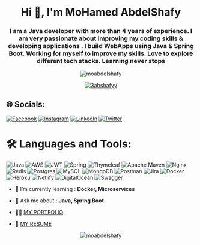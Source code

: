 
<h1 align="center">Hi 👋, I'm MoHamed AbdelShafy </h1> 
<h3 align="center">I am a Java developer with more than 4 years of experience. I am very passionate about improving my coding skills & developing applications . I build WebApps using Java & Spring Boot. Working for myself to improve my skills. Love to explore different tech stacks. Learning never stops</h3>

<p align="center"> <img src="https://komarev.com/ghpvc/?username=moabdelshafy&label=Profile%20views&color=0e75b6&style=flat" alt="moabdelshafy" /> </p>
<p align="center"> <a href="https://twitter.com/3abshafyy" target="blank"><img src="https://img.shields.io/twitter/follow/3abshafyy?logo=twitter&style=for-the-badge" alt="3abshafyy" /></a> </p>

## 🌐 Socials:
[![Facebook](https://img.shields.io/badge/Facebook-%231877F2.svg?logo=Facebook&logoColor=white)](https://facebook.com/3abshafyy) [![Instagram](https://img.shields.io/badge/Instagram-%23E4405F.svg?logo=Instagram&logoColor=white)](https://instagram.com/mo_3abshafy) [![LinkedIn](https://img.shields.io/badge/LinkedIn-%230077B5.svg?logo=linkedin&logoColor=white)](https://linkedin.com/in/moabdelshafy) [![Twitter](https://img.shields.io/badge/Twitter-%231DA1F2.svg?logo=Twitter&logoColor=white)](https://twitter.com/3abshafyy) 


# 🛠 Languages and Tools:
![Java](https://img.shields.io/badge/java-%23ED8B00.svg?style=for-the-badge&logo=java&logoColor=white) ![AWS](https://img.shields.io/badge/AWS-%23FF9900.svg?style=for-the-badge&logo=amazon-aws&logoColor=white) ![JWT](https://img.shields.io/badge/JWT-black?style=for-the-badge&logo=JSON%20web%20tokens) ![Spring](https://img.shields.io/badge/spring-%236DB33F.svg?style=for-the-badge&logo=spring&logoColor=white) ![Thymeleaf](https://img.shields.io/badge/Thymeleaf-%23005C0F.svg?style=for-the-badge&logo=Thymeleaf&logoColor=white) ![Apache Maven](https://img.shields.io/badge/Apache%20Maven-C71A36?style=for-the-badge&logo=Apache%20Maven&logoColor=white) ![Nginx](https://img.shields.io/badge/nginx-%23009639.svg?style=for-the-badge&logo=nginx&logoColor=white) ![Redis](https://img.shields.io/badge/redis-%23DD0031.svg?style=for-the-badge&logo=redis&logoColor=white) ![Postgres](https://img.shields.io/badge/postgres-%23316192.svg?style=for-the-badge&logo=postgresql&logoColor=white) ![MySQL](https://img.shields.io/badge/mysql-%2300f.svg?style=for-the-badge&logo=mysql&logoColor=white) ![MongoDB](https://img.shields.io/badge/MongoDB-%234ea94b.svg?style=for-the-badge&logo=mongodb&logoColor=white) ![Postman](https://img.shields.io/badge/Postman-FF6C37?style=for-the-badge&logo=postman&logoColor=white) ![Jira](https://img.shields.io/badge/jira-%230A0FFF.svg?style=for-the-badge&logo=jira&logoColor=white) ![Docker](https://img.shields.io/badge/docker-%230db7ed.svg?style=for-the-badge&logo=docker&logoColor=white) ![Heroku](https://img.shields.io/badge/heroku-%23430098.svg?style=for-the-badge&logo=heroku&logoColor=white) ![Netlify](https://img.shields.io/badge/netlify-%23000000.svg?style=for-the-badge&logo=netlify&logoColor=#00C7B7) ![DigitalOcean](https://img.shields.io/badge/DigitalOcean-%230167ff.svg?style=for-the-badge&logo=digitalOcean&logoColor=white) ![Swagger](https://img.shields.io/badge/-Swagger-%23Clojure?style=for-the-badge&logo=swagger&logoColor=white)

- 🌱 I’m currently learning : **Docker, Microservices**

- 💬 Ask me about : **Java, Spring Boot**

- 👨‍💻 <a href="https://moabdelshafy.github.io" rel="nofollow">MY PORTFOLIO</a>

- 📄 <a href="https://drive.google.com/file/d/12d7loWyvdkOavSqvbpPiMGEdKGhTPIgH/view" rel="nofollow">MY RESUME</a>

<div align="center">
<p><img align="center" src="https://github-readme-stats.vercel.app/api/top-langs/?username=moabdelshafy&theme=dark&hide_border=true&include_all_commits=false&count_private=false&layout=compact" alt="moabdelshafy" /></p>
</div>



<!-- Proudly created with GPRM ( https://gprm.itsvg.in ) -->
